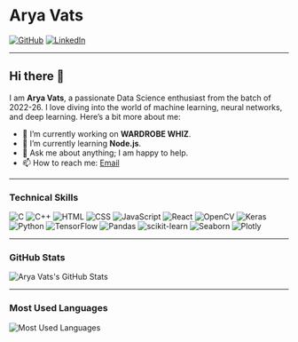 # Arya Vats

[![GitHub](https://img.shields.io/badge/GitHub-aryavats13-blue?style=flat&logo=github)](https://github.com/aryavats13)
[![LinkedIn](https://img.shields.io/badge/LinkedIn-arya--vats--24ba68253-blue?style=flat&logo=linkedin)](https://www.linkedin.com/in/arya-vats-24ba68253)

---

## Hi there 👋

I am **Arya Vats**, a passionate Data Science enthusiast from the batch of 2022-26. I love diving into the world of machine learning, neural networks, and deep learning. Here’s a bit more about me:

- 🔭 I’m currently working on **WARDROBE WHIZ**.
- 🌱 I’m currently learning **Node.js**.
- 💬 Ask me about anything; I am happy to help.
- 📫 How to reach me: [Email](mailto:aryavats44@gmail.com)

---

### Technical Skills

![C](https://img.shields.io/badge/-C-000?&logo=C)
![C++](https://img.shields.io/badge/-C++-00599C?style=flat&logo=cplusplus)
![HTML](https://img.shields.io/badge/-HTML5-E34F26?style=flat&logo=html5&logoColor=white)
![CSS](https://img.shields.io/badge/-CSS3-1572B6?style=flat&logo=css3)
![JavaScript](https://img.shields.io/badge/-JavaScript-F7DF1E?style=flat&logo=javascript&logoColor=black)
![React](https://img.shields.io/badge/-React-61DAFB?style=flat&logo=react&logoColor=black)
![OpenCV](https://img.shields.io/badge/-OpenCV-5C3EE8?style=flat&logo=opencv&logoColor=white)
![Keras](https://img.shields.io/badge/-Keras-D00000?style=flat&logo=keras&logoColor=white)
![Python](https://img.shields.io/badge/-Python-3776AB?style=flat&logo=python&logoColor=white)
![TensorFlow](https://img.shields.io/badge/-TensorFlow-FF6F00?style=flat&logo=tensorflow&logoColor=white)
![Pandas](https://img.shields.io/badge/-Pandas-150458?style=flat&logo=pandas)
![scikit-learn](https://img.shields.io/badge/-ScikitLearn-F7931E?style=flat&logo=scikitlearn)
![Seaborn](https://img.shields.io/badge/-Seaborn-3776AB?style=flat&logo=python)
![Plotly](https://img.shields.io/badge/-Plotly-3F4F75?style=flat&logo=plotly)

---

### GitHub Stats

![Arya Vats's GitHub Stats](https://github-readme-stats.vercel.app/api?username=aryavats13&show_icons=true&theme=radical)

---

### Most Used Languages

![Most Used Languages](https://github-readme-stats.vercel.app/api/top-langs/?username=aryavats13&layout=compact&theme=radical)
